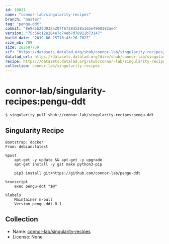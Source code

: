 ```yaml
---
id: 10031
name: "connor-lab/singularity-recipes"
branch: "master"
tag: "pengu-ddt"
commit: "8e9a5b29d032a207f6728d528a165e4969182aed"
version: "75c56c12e284e7c74eb7d78911b73147"
build_date: "2019-06-25T18:43:26.702Z"
size_mb: 709
size: 282697759
sif: "https://datasets.datalad.org/shub/connor-lab/singularity-recipes/pengu-ddt/2019-06-25-8e9a5b29-75c56c12/75c56c12e284e7c74eb7d78911b73147.simg"
datalad_url: https://datasets.datalad.org?dir=/shub/connor-lab/singularity-recipes/pengu-ddt/2019-06-25-8e9a5b29-75c56c12/
recipe: https://datasets.datalad.org/shub/connor-lab/singularity-recipes/pengu-ddt/2019-06-25-8e9a5b29-75c56c12/Singularity
collection: connor-lab/singularity-recipes
---
```


# connor-lab/singularity-recipes:pengu-ddt

```bash
$ singularity pull shub://connor-lab/singularity-recipes:pengu-ddt
```

## Singularity Recipe

```singularity
Bootstrap: docker
From: debian:latest

%post
    apt-get -y update && apt-get -y upgrade
    apt-get install -y git make python3-pip

    pip3 install git+https://github.com/connor-lab/pengu-ddt

%runscript
    exec pengu-ddt "$@"

%labels
    Maintainer m-bull
    Version pengu-ddt-0.1
```

## Collection

 - Name: [connor-lab/singularity-recipes](https://github.com/connor-lab/singularity-recipes)
 - License: None


